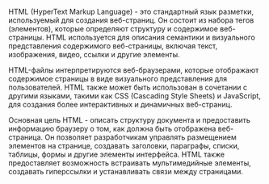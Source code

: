 HTML (HyperText Markup Language) - это стандартный язык разметки, используемый для создания веб-страниц. Он состоит из набора тегов (элементов), которые определяют структуру и содержимое веб-страницы. HTML используется для описания семантики и визуального представления содержимого веб-страницы, включая текст, изображения, видео, ссылки и другие элементы.

HTML-файлы интерпретируются веб-браузерами, которые отображают содержимое страницы в виде визуального представления для пользователей. HTML также может быть использован в сочетании с другими языками, такими как CSS (Cascading Style Sheets) и JavaScript, для создания более интерактивных и динамичных веб-страниц.

Основная цель HTML - описать структуру документа и предоставить информацию браузеру о том, как должна быть отображена веб-страница. Он позволяет разработчикам управлять размещением элементов на странице, создавать заголовки, параграфы, списки, таблицы, формы и другие элементы интерфейса. HTML также предоставляет возможность встраивать мультимедийные элементы, создавать гиперссылки и устанавливать связи между страницами.
